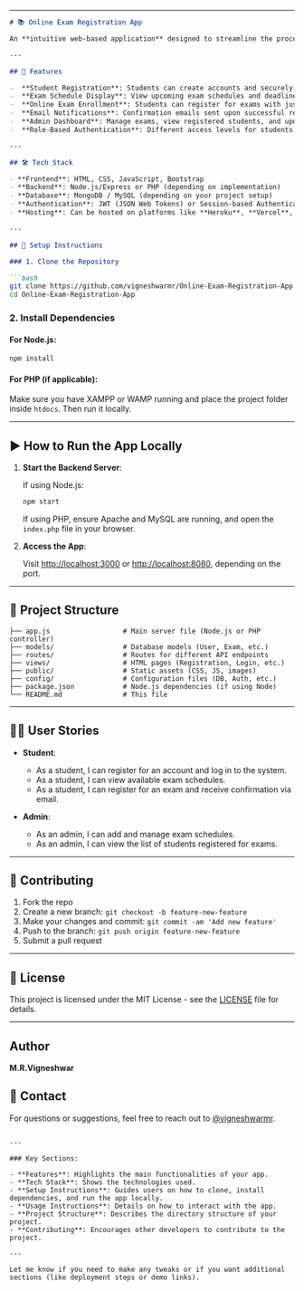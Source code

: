 
---

```markdown
# 📚 Online Exam Registration App

An **intuitive web-based application** designed to streamline the process of exam registrations for students. The app allows students to easily sign up, view exam schedules, and register for their desired exams, reducing the need for manual paperwork and administrative effort. The system is built for educational institutions to manage exam registrations in a more efficient and automated way.

---

## 🚀 Features

-  **Student Registration**: Students can create accounts and securely log in.
-  **Exam Schedule Display**: View upcoming exam schedules and deadlines.
-  **Online Exam Enrollment**: Students can register for exams with just a few clicks.
-  **Email Notifications**: Confirmation emails sent upon successful registration.
-  **Admin Dashboard**: Manage exams, view registered students, and update exam schedules.
-  **Role-Based Authentication**: Different access levels for students and admin users.

---

## 🛠️ Tech Stack

- **Frontend**: HTML, CSS, JavaScript, Bootstrap
- **Backend**: Node.js/Express or PHP (depending on implementation)
- **Database**: MongoDB / MySQL (depending on your project setup)
- **Authentication**: JWT (JSON Web Tokens) or Session-based Authentication
- **Hosting**: Can be hosted on platforms like **Heroku**, **Vercel**, **Firebase**, or your local server

---

## 🔧 Setup Instructions

### 1. Clone the Repository

```bash
git clone https://github.com/vigneshwarmr/Online-Exam-Registration-App.git
cd Online-Exam-Registration-App
```

### 2. Install Dependencies

#### For Node.js:

```bash
npm install
```

#### For PHP (if applicable):

Make sure you have XAMPP or WAMP running and place the project folder inside `htdocs`. Then run it locally.

---

## ▶️ How to Run the App Locally

1. **Start the Backend Server**:

   If using Node.js:

   ```bash
   npm start
   ```

   If using PHP, ensure Apache and MySQL are running, and open the `index.php` file in your browser.

2. **Access the App**:

   Visit [http://localhost:3000](http://localhost:3000) or [http://localhost:8080](http://localhost:8080), depending on the port.

---

## 📁 Project Structure

```
├── app.js                  # Main server file (Node.js or PHP controller)
├── models/                 # Database models (User, Exam, etc.)
├── routes/                 # Routes for different API endpoints
├── views/                  # HTML pages (Registration, Login, etc.)
├── public/                 # Static assets (CSS, JS, images)
├── config/                 # Configuration files (DB, Auth, etc.)
├── package.json            # Node.js dependencies (if using Node)
└── README.md               # This file
```

---

## 🧑‍💻 User Stories

- **Student**:
  - As a student, I can register for an account and log in to the system.
  - As a student, I can view available exam schedules.
  - As a student, I can register for an exam and receive confirmation via email.

- **Admin**:
  - As an admin, I can add and manage exam schedules.
  - As an admin, I can view the list of students registered for exams.

---

## 💬 Contributing

1. Fork the repo
2. Create a new branch: `git checkout -b feature-new-feature`
3. Make your changes and commit: `git commit -am 'Add new feature'`
4. Push to the branch: `git push origin feature-new-feature`
5. Submit a pull request

---

## 📝 License

This project is licensed under the MIT License - see the [LICENSE](LICENSE) file for details.

---
## Author
**M.R.Vigneshwar** 


## 📧 Contact

For questions or suggestions, feel free to reach out to [@vigneshwarmr](https://github.com/vigneshwarmr).

```

---

### Key Sections:

- **Features**: Highlights the main functionalities of your app.
- **Tech Stack**: Shows the technologies used.
- **Setup Instructions**: Guides users on how to clone, install dependencies, and run the app locally.
- **Usage Instructions**: Details on how to interact with the app.
- **Project Structure**: Describes the directory structure of your project.
- **Contributing**: Encourages other developers to contribute to the project.

---

Let me know if you need to make any tweaks or if you want additional sections (like deployment steps or demo links).
